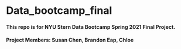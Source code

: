# Data_bootcamp_final
#### This repo is for NYU Stern Data Bootcamp Spring 2021 Final Project. 
#### Project Members: Susan Chen, Brandon Eap, Chloe
